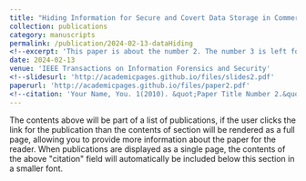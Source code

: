 ```yaml
---
title: "Hiding Information for Secure and Covert Data Storage in Commercial ReRAM Chips"
collection: publications
category: manuscripts
permalink: /publication/2024-02-13-dataHiding
<!--excerpt: 'This paper is about the number 2. The number 3 is left for future work.'-->
date: 2024-02-13
venue: 'IEEE Transactions on Information Forensics and Security'
<!--slidesurl: 'http://academicpages.github.io/files/slides2.pdf'
paperurl: 'http://academicpages.github.io/files/paper2.pdf'
<!--citation: 'Your Name, You. 1(2010). &quot;Paper Title Number 2.&quot; <i>Journal 1</i>. 1(2).'-->
---
```


The contents above will be part of a list of publications, if the user clicks the link for the publication than the contents of section will be rendered as a full page, allowing you to provide more information about the paper for the reader. When publications are displayed as a single page, the contents of the above "citation" field will automatically be included below this section in a smaller font.
